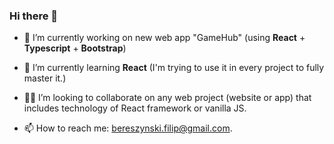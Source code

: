### Hi there 👋


 - 🔭 I’m currently working on new web app "GameHub" (using **React** + **Typescript** + **Bootstrap**)

- 🌱 I’m currently learning **React** (I'm trying to use it in every project to fully master it.)

- 🙋‍♂️ I’m looking to collaborate on any web project (website or app) that includes technology of React framework or vanilla JS.

- 📫 How to reach me: bereszynski.filip@gmail.com.
